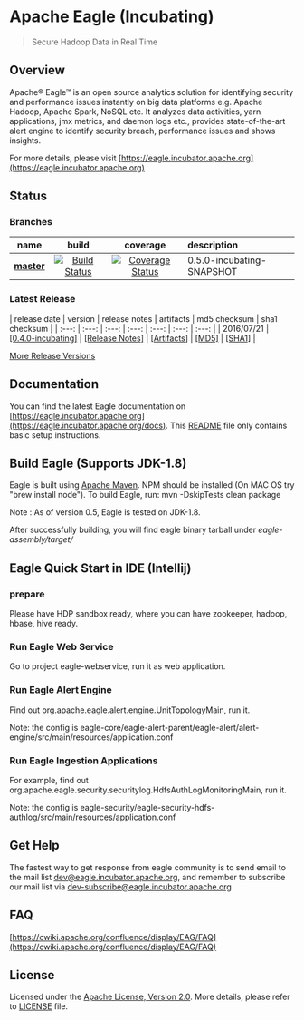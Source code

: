<!--
{% comment %}
Licensed to the Apache Software Foundation (ASF) under one or more
contributor license agreements.  See the NOTICE file distributed with
this work for additional information regarding copyright ownership.
The ASF licenses this file to you under the Apache License, Version 2.0
(the "License"); you may not use this file except in compliance with
the License.  You may obtain a copy of the License at

http://www.apache.org/licenses/LICENSE-2.0

Unless required by applicable law or agreed to in writing, software
distributed under the License is distributed on an "AS IS" BASIS,
WITHOUT WARRANTIES OR CONDITIONS OF ANY KIND, either express or implied.
See the License for the specific language governing permissions and
limitations under the License.
{% endcomment %}
-->

# Apache Eagle (Incubating)

>  Secure Hadoop Data in Real Time

## Overview

Apache® Eagle™ is an open source analytics solution for identifying security and performance issues instantly on big data platforms e.g. Apache Hadoop, Apache Spark, NoSQL etc. It analyzes data activities, yarn applications, jmx metrics, and daemon logs etc., provides state-of-the-art alert engine to identify security breach, performance issues and shows insights.

For more details, please visit [https://eagle.incubator.apache.org](https://eagle.incubator.apache.org)

## Status

### Branches
| name | build | coverage | description |
| :---:| :---: | :---: | :--- |
| [**master**](https://github.com/apache/incubator-eagle/tree/master) | [![Build Status](https://builds.apache.org/buildStatus/icon?job=incubator-eagle-main)](https://builds.apache.org/job/incubator-eagle-main/) | [![Coverage Status](https://coveralls.io/repos/github/apache/incubator-eagle/badge.svg)](https://coveralls.io/github/apache/incubator-eagle) | 0.5.0-incubating-SNAPSHOT | Branch for continuous development. |

### Latest Release

| release date | version | release notes | artifacts | md5 checksum | sha1 checksum |
| :---: | :---: | :---: | :---: | :---: | :---: | :---: |
| 2016/07/21 | [[0.4.0-incubating]](https://github.com/apache/incubator-eagle/releases/tag/v0.4.0-incubating) | [[Release Notes]](https://git-wip-us.apache.org/repos/asf?p=incubator-eagle.git;a=blob_plain;f=CHANGELOG.txt;hb=refs/tags/v0.4.0-incubating) | [[Artifacts]](http://www.apache.org/dyn/closer.cgi?path=/incubator/eagle/apache-eagle-0.4.0-incubating) | [[MD5]](https://dist.apache.org/repos/dist/release/incubator/eagle/apache-eagle-0.4.0-incubating/apache-eagle-0.4.0-incubating-src.tar.gz.md5) | [[SHA1]](https://dist.apache.org/repos/dist/release/incubator/eagle/apache-eagle-0.4.0-incubating/apache-eagle-0.4.0-incubating-src.tar.gz.sha1) |

[More Release Versions](http://archive.apache.org/dist/incubator/eagle/)

## Documentation
You can find the latest Eagle documentation on [https://eagle.incubator.apache.org](https://eagle.incubator.apache.org/docs). This [README](README.md) file only contains basic setup instructions.

## Build Eagle (Supports JDK-1.8)
Eagle is built using [Apache Maven](https://maven.apache.org/). NPM should be installed (On MAC OS try "brew install node"). To build Eagle, run:
    mvn -DskipTests clean package

Note : As of version 0.5, Eagle is tested on JDK-1.8.

After successfully building, you will find eagle binary tarball under _eagle-assembly/target/_

## Eagle Quick Start in IDE (Intellij)
### prepare
Please have HDP sandbox ready, where you can have zookeeper, hadoop, hbase, hive ready.

### Run Eagle Web Service
Go to project eagle-webservice, run it as web application.
 
### Run Eagle Alert Engine
Find out org.apache.eagle.alert.engine.UnitTopologyMain, run it. 

Note: the config is eagle-core/eagle-alert-parent/eagle-alert/alert-engine/src/main/resources/application.conf


### Run Eagle Ingestion Applications
For example, find out org.apache.eagle.security.securitylog.HdfsAuthLogMonitoringMain, run it.

Note: the config is eagle-security/eagle-security-hdfs-authlog/src/main/resources/application.conf

## Get Help
The fastest way to get response from eagle community is to send email to the mail list [dev@eagle.incubator.apache.org](mailto:dev@eagle.incubator.apache.org),
and remember to subscribe our mail list via [dev-subscribe@eagle.incubator.apache.org](mailto:dev-subscribe@eagle.incubator.apache.org)

## FAQ
[https://cwiki.apache.org/confluence/display/EAG/FAQ](https://cwiki.apache.org/confluence/display/EAG/FAQ)

## License
Licensed under the [Apache License, Version 2.0](http://www.apache.org/licenses/LICENSE-2.0). More details, please refer to [LICENSE](LICENSE) file.
